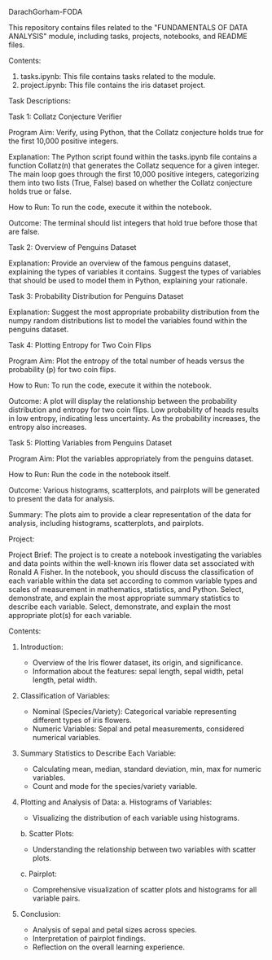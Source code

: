 DarachGorham-FODA

This repository contains files related to the "FUNDAMENTALS OF DATA ANALYSIS" module, including tasks, projects, notebooks, and README files.

Contents:
1. tasks.ipynb: This file contains tasks related to the module.
2. project.ipynb: This file contains the iris dataset project.

Task Descriptions:

Task 1: Collatz Conjecture Verifier

Program Aim:
Verify, using Python, that the Collatz conjecture holds true for the first 10,000 positive integers.

Explanation:
The Python script found within the tasks.ipynb file contains a function Collatz(n) that generates the Collatz sequence for a given integer. The main loop goes through the first 10,000 positive integers, categorizing them into two lists (True, False) based on whether the Collatz conjecture holds true or false.

How to Run:
To run the code, execute it within the notebook.

Outcome:
The terminal should list integers that hold true before those that are false.

Task 2: Overview of Penguins Dataset

Explanation:
Provide an overview of the famous penguins dataset, explaining the types of variables it contains. Suggest the types of variables that should be used to model them in Python, explaining your rationale.

Task 3: Probability Distribution for Penguins Dataset

Explanation:
Suggest the most appropriate probability distribution from the numpy random distributions list to model the variables found within the penguins dataset.

Task 4: Plotting Entropy for Two Coin Flips

Program Aim:
Plot the entropy of the total number of heads versus the probability (p) for two coin flips.

How to Run:
To run the code, execute it within the notebook.

Outcome:
A plot will display the relationship between the probability distribution and entropy for two coin flips. Low probability of heads results in low entropy, indicating less uncertainty. As the probability increases, the entropy also increases.

Task 5: Plotting Variables from Penguins Dataset

Program Aim:
Plot the variables appropriately from the penguins dataset.

How to Run:
Run the code in the notebook itself.

Outcome:
Various histograms, scatterplots, and pairplots will be generated to present the data for analysis.

Summary:
The plots aim to provide a clear representation of the data for analysis, including histograms, scatterplots, and pairplots.

Project:

Project Brief:
The project is to create a notebook investigating the variables and data points within the well-known iris flower data set associated with Ronald A Fisher. In the notebook, you should discuss the classification of each variable within the data set according to common variable types and scales of measurement in mathematics, statistics, and Python. Select, demonstrate, and explain the most appropriate summary statistics to describe each variable. Select, demonstrate, and explain the most appropriate plot(s) for each variable.

Contents:

1. Introduction:
   - Overview of the Iris flower dataset, its origin, and significance.
   - Information about the features: sepal length, sepal width, petal length, petal width.
   
2. Classification of Variables:
   - Nominal (Species/Variety): Categorical variable representing different types of iris flowers.
   - Numeric Variables: Sepal and petal measurements, considered numerical variables.

3. Summary Statistics to Describe Each Variable:
   - Calculating mean, median, standard deviation, min, max for numeric variables.
   - Count and mode for the species/variety variable.

4. Plotting and Analysis of Data:
   a. Histograms of Variables:
      - Visualizing the distribution of each variable using histograms.
   
   b. Scatter Plots:
      - Understanding the relationship between two variables with scatter plots.
   
   c. Pairplot:
      - Comprehensive visualization of scatter plots and histograms for all variable pairs.

5. Conclusion:
   - Analysis of sepal and petal sizes across species.
   - Interpretation of pairplot findings.
   - Reflection on the overall learning experience.

